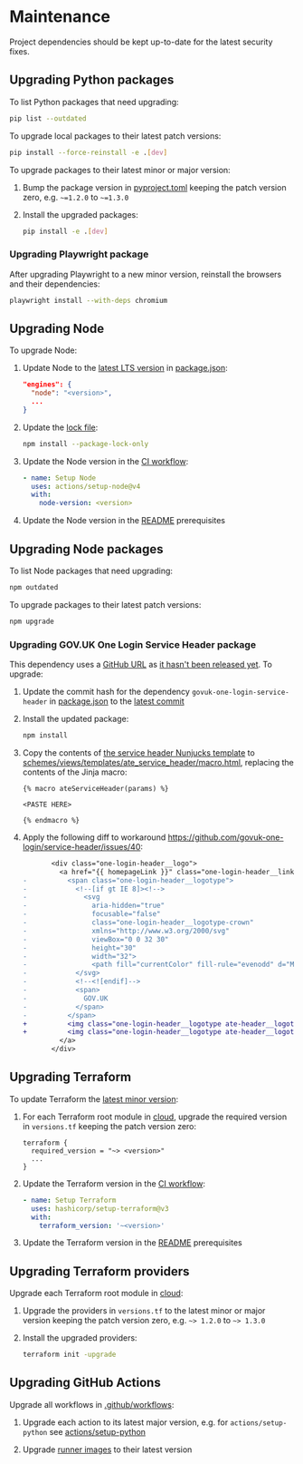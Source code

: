 # Maintenance

Project dependencies should be kept up-to-date for the latest security fixes.

## Upgrading Python packages

To list Python packages that need upgrading:

```bash
pip list --outdated
```

To upgrade local packages to their latest patch versions:

```bash
pip install --force-reinstall -e .[dev]
```

To upgrade packages to their latest minor or major version:

1. Bump the package version in [pyproject.toml](../pyproject.toml) keeping the patch version zero, e.g. `~=1.2.0` to `~=1.3.0`

1. Install the upgraded packages:

   ```bash
   pip install -e .[dev]
   ```

### Upgrading Playwright package

After upgrading Playwright to a new minor version, reinstall the browsers and their dependencies:

```bash
playwright install --with-deps chromium
```

## Upgrading Node

To upgrade Node:

1. Update Node to the [latest LTS version](https://nodejs.org/en/download) in [package.json](../package.json):

   ```json
   "engines": {
     "node": "<version>",
     ...
   }
   ```

1. Update the [lock file](../package-lock.json):

   ```bash
   npm install --package-lock-only
   ```

1. Update the Node version in the [CI workflow](../.github/workflows/ci.yml):

   ```yml
   - name: Setup Node
     uses: actions/setup-node@v4
     with:
       node-version: <version>
   ```

1. Update the Node version in the [README](../README.md) prerequisites

## Upgrading Node packages

To list Node packages that need upgrading:

```bash
npm outdated
```

To upgrade packages to their latest patch versions:

```bash
npm upgrade
```

### Upgrading GOV.UK One Login Service Header package

This dependency uses a [GitHub URL](https://docs.npmjs.com/cli/v10/configuring-npm/package-json#github-urls) as
[it hasn't been released yet](https://github.com/govuk-one-login/service-header/issues/46). To upgrade:

1. Update the commit hash for the dependency `govuk-one-login-service-header` in [package.json](../package.json) to the
   [latest commit](https://github.com/govuk-one-login/service-header/commits/main/)

1. Install the updated package:

   ```bash
   npm install
   ```

1. Copy the contents of
   [the service header Nunjucks template](https://raw.githubusercontent.com/govuk-one-login/service-header/main/src/nunjucks/template.njk)
   to [schemes/views/templates/ate_service_header/macro.html](../schemes/views/templates/ate_service_header/macro.html),
   replacing the contents of the Jinja macro:

   ```
   {% macro ateServiceHeader(params) %}

   <PASTE HERE>

   {% endmacro %}
   ```

1. Apply the following diff to workaround https://github.com/govuk-one-login/service-header/issues/40:

   ```diff
          <div class="one-login-header__logo">
            <a href="{{ homepageLink }}" class="one-login-header__link one-login-header__link--homepage">
   -          <span class="one-login-header__logotype">
   -            <!--[if gt IE 8]><!-->
   -              <svg
   -                aria-hidden="true"
   -                focusable="false"
   -                class="one-login-header__logotype-crown"
   -                xmlns="http://www.w3.org/2000/svg"
   -                viewBox="0 0 32 30"
   -                height="30"
   -                width="32">
   -                <path fill="currentColor" fill-rule="evenodd" d="M22.6 10.4c-1 .4-2-.1-2.4-1-.4-.9.1-2 1-2.4.9-.4 2 .1 2.4 1s-.1 2-1 2.4m-5.9 6.7c-.9.4-2-.1-2.4-1-.4-.9.1-2 1-2.4.9-.4 2 .1 2.4 1s-.1 2-1 2.4m10.8-3.7c-1 .4-2-.1-2.4-1-.4-.9.1-2 1-2.4.9-.4 2 .1 2.4 1s0 2-1 2.4m3.3 4.
   -            </svg>
   -            <!--<![endif]-->
   -            <span>
   -              GOV.UK
   -            </span>
   -          </span>
   +          <img class="one-login-header__logotype ate-header__logotype" src="{{ url_for('static', filename='ate-header/ATE_WHITE_LANDSCP_AW.png') }}" alt="Active Travel England"/>
   +          <img class="one-login-header__logotype ate-header__logotype--focus" src="{{ url_for('static', filename='ate-header/ATE_BLK_LANDSCP_AW.png') }}" alt="Active Travel England"/>
            </a>
          </div>
   ```

## Upgrading Terraform

To update Terraform the [latest minor version](https://developer.hashicorp.com/terraform/install#release-information):

1. For each Terraform root module in [cloud](../cloud), upgrade the required version in `versions.tf` keeping the patch version zero:

   ```hcl
   terraform {
     required_version = "~> <version>"
     ...
   }
   ```

1. Update the Terraform version in the [CI workflow](.github/workflows/ci.yml):

   ```yaml
   - name: Setup Terraform
     uses: hashicorp/setup-terraform@v3
     with:
       terraform_version: '~<version>'
   ```

1. Update the Terraform version in the [README](../README.md) prerequisites

## Upgrading Terraform providers

Upgrade each Terraform root module in [cloud](../cloud):

1. Upgrade the providers in `versions.tf` to the latest minor or major version keeping the patch version zero,
   e.g. `~> 1.2.0` to `~> 1.3.0`

1. Install the upgraded providers:

   ```bash
   terraform init -upgrade
   ```

## Upgrading GitHub Actions

Upgrade all workflows in [.github/workflows](../.github/workflows):

1. Upgrade each action to its latest major version, e.g. for `actions/setup-python` see [actions/setup-python](https://github.com/actions/setup-python/releases)

1. Upgrade [runner images](https://github.com/actions/runner-images) to their latest version
